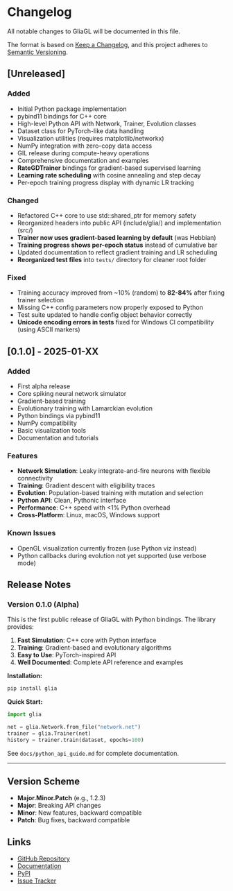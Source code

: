 # Changelog

All notable changes to GliaGL will be documented in this file.

The format is based on [Keep a Changelog](https://keepachangelog.com/en/1.0.0/),
and this project adheres to [Semantic Versioning](https://semver.org/spec/v2.0.0.html).

## [Unreleased]

### Added
- Initial Python package implementation
- pybind11 bindings for C++ core
- High-level Python API with Network, Trainer, Evolution classes
- Dataset class for PyTorch-like data handling
- Visualization utilities (requires matplotlib/networkx)
- NumPy integration with zero-copy data access
- GIL release during compute-heavy operations
- Comprehensive documentation and examples
- **RateGDTrainer** bindings for gradient-based supervised learning
- **Learning rate scheduling** with cosine annealing and step decay
- Per-epoch training progress display with dynamic LR tracking

### Changed
- Refactored C++ core to use std::shared_ptr for memory safety
- Reorganized headers into public API (include/glia/) and implementation (src/)
- **Trainer now uses gradient-based learning by default** (was Hebbian)
- **Training progress shows per-epoch status** instead of cumulative bar
- Updated documentation to reflect gradient training and LR scheduling
- **Reorganized test files** into `tests/` directory for cleaner root folder

### Fixed
- Training accuracy improved from ~10% (random) to **82-84%** after fixing trainer selection
- Missing C++ config parameters now properly exposed to Python
- Test suite updated to handle config object behavior correctly
- **Unicode encoding errors in tests** fixed for Windows CI compatibility (using ASCII markers)

## [0.1.0] - 2025-01-XX

### Added
- First alpha release
- Core spiking neural network simulator
- Gradient-based training
- Evolutionary training with Lamarckian evolution
- Python bindings via pybind11
- NumPy compatibility
- Basic visualization tools
- Documentation and tutorials

### Features
- **Network Simulation**: Leaky integrate-and-fire neurons with flexible connectivity
- **Training**: Gradient descent with eligibility traces
- **Evolution**: Population-based training with mutation and selection
- **Python API**: Clean, Pythonic interface
- **Performance**: C++ speed with <1% Python overhead
- **Cross-Platform**: Linux, macOS, Windows support

### Known Issues
- OpenGL visualization currently frozen (use Python viz instead)
- Python callbacks during evolution not yet supported (use verbose mode)

## Release Notes

### Version 0.1.0 (Alpha)

This is the first public release of GliaGL with Python bindings. The library provides:

1. **Fast Simulation**: C++ core with Python interface
2. **Training**: Gradient-based and evolutionary algorithms
3. **Easy to Use**: PyTorch-inspired API
4. **Well Documented**: Complete API reference and examples

**Installation:**
```bash
pip install glia
```

**Quick Start:**
```python
import glia

net = glia.Network.from_file("network.net")
trainer = glia.Trainer(net)
history = trainer.train(dataset, epochs=100)
```

See `docs/python_api_guide.md` for complete documentation.

---

## Version Scheme

- **Major.Minor.Patch** (e.g., 1.2.3)
- **Major**: Breaking API changes
- **Minor**: New features, backward compatible
- **Patch**: Bug fixes, backward compatible

## Links

- [GitHub Repository](https://github.com/yourusername/GliaGL)
- [Documentation](https://github.com/yourusername/GliaGL/docs)
- [PyPI](https://pypi.org/project/glia/)
- [Issue Tracker](https://github.com/yourusername/GliaGL/issues)
